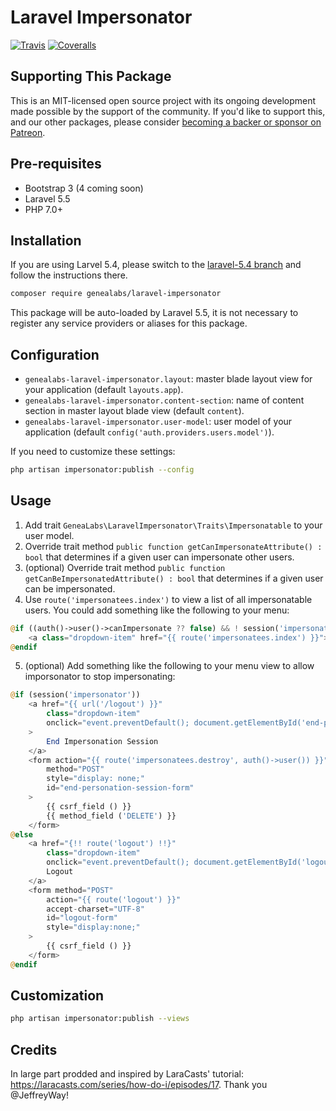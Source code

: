 # Laravel Impersonator

[![Travis](https://img.shields.io/travis/GeneaLabs/laravel-impersonator.svg)](https://travis-ci.org/GeneaLabs/laravel-impersonator)
[![Coveralls](https://img.shields.io/coveralls/GeneaLabs/laravel-impersonator.svg)](https://coveralls.io/github/GeneaLabs/laravel-impersonator)

## Supporting This Package
This is an MIT-licensed open source project with its ongoing development made possible by the support of the community. If you'd like to support this, and our other packages, please consider [becoming a backer or sponsor on Patreon](https://www.patreon.com/mikebronner).

## Pre-requisites
- Bootstrap 3 (4 coming soon)
- Laravel 5.5
- PHP 7.0+

## Installation
If you are using Larvel 5.4, please switch to the
[laravel-5.4 branch](https://github.com/GeneaLabs/laravel-impersonator/tree/laravel-5.4)
and follow the instructions there.

```sh
composer require genealabs/laravel-impersonator
```

This package will be auto-loaded by Laravel 5.5, it is not necessary to register
any service providers or aliases for this package.

## Configuration
- `genealabs-laravel-impersonator.layout`: master blade layout view for your application (default `layouts.app`).
- `genealabs-laravel-impersonator.content-section`: name of content section in master layout blade view (default `content`).
- `genealabs-laravel-impersonator.user-model`: user model of your application (default `config('auth.providers.users.model')`).

If you need to customize these settings:
```sh
php artisan impersonator:publish --config
```

## Usage
1. Add trait `GeneaLabs\LaravelImpersonator\Traits\Impersonatable` to your user model.
2. Override trait method `public function getCanImpersonateAttribute() : bool` that determines if a given user can impersonate other users.
3. (optional) Override trait method `public function getCanBeImpersonatedAttribute() : bool` that determines if a given user can be impersonated.
4. Use `route('impersonatees.index')` to view a list of all impersonatable users.
You could add something like the following to your menu:
  ```php
  @if ((auth()->user()->canImpersonate ?? false) && ! session('impersonator'))
      <a class="dropdown-item" href="{{ route('impersonatees.index') }}">Impersonator</a>
  @endif
  ```

5. (optional) Add something like the following to your menu view to allow
imporsonator to stop impersonating:
  ```php
  @if (session('impersonator'))
      <a href="{{ url('/logout') }}"
          class="dropdown-item"
          onclick="event.preventDefault(); document.getElementById('end-personation-session-form').submit();"
      >
          End Impersonation Session
      </a>
      <form action="{{ route('impersonatees.destroy', auth()->user()) }}"
          method="POST"
          style="display: none;"
          id="end-personation-session-form"
      >
          {{ csrf_field () }}
          {{ method_field ('DELETE') }}
      </form>
  @else
      <a href="{!! route('logout') !!}"
          class="dropdown-item"
          onclick="event.preventDefault(); document.getElementById('logout-form').submit();">
          Logout
      </a>
      <form method="POST"
          action="{{ route('logout') }}"
          accept-charset="UTF-8"
          id="logout-form"
          style="display:none;"
      >
          {{ csrf_field () }}
      </form>
  @endif
  ```

## Customization
```sh
php artisan impersonator:publish --views
```

## Credits
In large part prodded and inspired by LaraCasts' tutorial: https://laracasts.com/series/how-do-i/episodes/17. Thank you @JeffreyWay!
